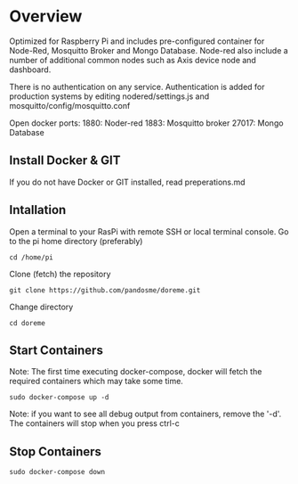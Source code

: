 # Overview
Optimized for Raspberry Pi and includes pre-configured container for Node-Red, Mosquitto Broker and Mongo Database.  Node-red also include a number of additional common nodes such as Axis device node and dashboard.

There is no authentication on any service.  Authentication is added for production systems by editing nodered/settings.js and mosquitto/config/mosquitto.conf

Open docker ports:
1880: Noder-red
1883: Mosquitto broker
27017: Mongo Database

## Install Docker & GIT
If you do not have Docker or GIT installed, read preperations.md

## Intallation
Open a terminal to your RasPi with remote SSH or local terminal console.
Go to the pi home directory (preferably) 
```
cd /home/pi
```
Clone (fetch) the repository
```
git clone https://github.com/pandosme/doreme.git 
```
Change directory
```
cd doreme
```

## Start Containers
Note: The first time executing docker-compose, docker will fetch the required containers which may take some time.
```
sudo docker-compose up -d
```
Note: if you want to see all debug output from containers, remove the '-d'.  The containers will stop when you press ctrl-c

## Stop Containers
```
sudo docker-compose down
```
